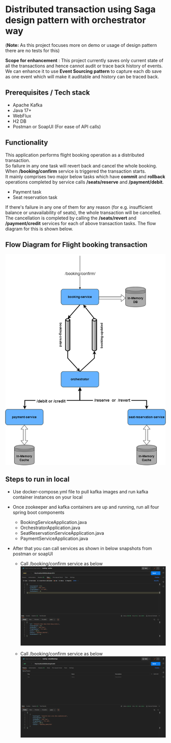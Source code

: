 # Distributed transaction using Saga design pattern with orchestrator way
(**Note:** As this project focuses more on demo or usage of design pattern there are no tests for this)  

**Scope for enhancement** : This project currently saves only current state of all the transactions and hence cannot audit or trace back history of events. 
We can enhance it to use **Event Sourcing pattern** to capture each db save as one event which will make it auditable and history can be traced back.  

## Prerequisites / Tech stack
* Apache Kafka 
* Java 17+
* WebFlux
* H2 DB
* Postman or SoapUI (For ease of API calls)


## Functionality
This application performs flight booking operation as a distributed transaction.  
So failure in any one task will revert back and cancel the whole booking.  
When **/booking/confirm** service is triggered the transaction starts.  
It mainly comprises two major below tasks which have **commit** and **rollback** operations completed by service calls **/seats/reserve** and **/payment/debit**.  

* Payment task
* Seat reservation task

If there's failure in any one of them for any reason (for e.g. insufficient balance or unavailability of seats), the whole transaction will be cancelled.  
The cancellation is completed by calling the **/seats/revert** and **/payment/credit** services for each of above transaction tasks. The flow diagram for this is shown below.

## Flow Diagram for Flight booking transaction
![](/images/saga-orchestrator.png)

## Steps to run in local
* Use docker-compose.yml file to pull kafka images and run kafka container instances  on your local
* Once zookeeper and kafka containers are up and running, run all four spring boot components
  * BookingServiceApplication.java
  * OrchestratorApplication.java
  * SeatReservationServiceApplication.java
  * PaymentServiceApplication.java
* After that you can call services as shown in below snapshots from postman or soapUI    

  * Call /booking/confirm service as below
  ![](/images/booking-confirm-service.png)

  * Call /booking/confirm service as below  
  ![](/images/booking-showAll-service.png)

